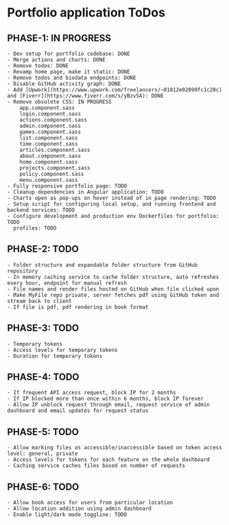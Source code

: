 # Portfolio application ToDos

## PHASE-1: IN PROGRESS

    - Dev setup for portfolio codebase: DONE
    - Merge actions and charts: DONE
    - Remove todos: DONE
    - Revamp home page, make it static: DONE
    - Remove todos and biodata endpoints: DONE
    - Disable GitHub activity graph: DONE
    - Add [Upwork](https://www.upwork.com/freelancers/~01812e02099fc1c28c) and [Fiverr](https://www.fiverr.com/s/yBzv5A): DONE
    - Remove obsolete CSS: IN PROGRESS
        app.component.sass
        login.component.sass
        actions.component.sass
        admin.component.sass
        games.component.sass
        list.component.sass
        time.component.sass
        articles.component.sass
        about.component.sass
        home.component.sass
        projects.component.sass
        policy.component.sass
        menu.component.sass
    - Fully responsive portfolio page: TODO
    - Cleanup dependencies in Angular application: TODO
    - Charts open as pop-ups on hover instead of in page rendering: TODO
    - Setup script for configuring local setup, and running frontend and backend services: TODO
    - Configure development and production env Dockerfiles for portfolio: TODO
      profiles: TODO

## PHASE-2: TODO

    - Folder structure and expandable folder structure from GitHub repository
    - In memory caching service to cache folder structure, auto refreshes every hour, endpoint for manual refresh
    - File names and render files hosted on GitHub when file clicked upon
    - Make MyFile repo private, server fetches pdf using GitHub token and stream back to client
    - If file is pdf, pdf rendering in book format

## PHASE-3: TODO

    - Temporary tokens
    - Access levels for temporary tokens
    - Duration for temporary tokens

## PHASE-4: TODO

    - If frequent API access request, block IP for 2 months
    - If IP blocked more than once within 6 months, block IP forever
    - Allow IP unblock request through email, request service of admin dashboard and email updates for request status

## PHASE-5: TODO

    - Allow marking files as accessible/inaccessible based on token access level: general, private
    - Access levels for tokens for each feature on the whole dashboard
    - Caching service caches files based on number of requests

## PHASE-6: TODO

    - Allow book access for users from particular location
    - Allow location addition using admin dashboard
    - Enable light/dark mode toggline: TODO
